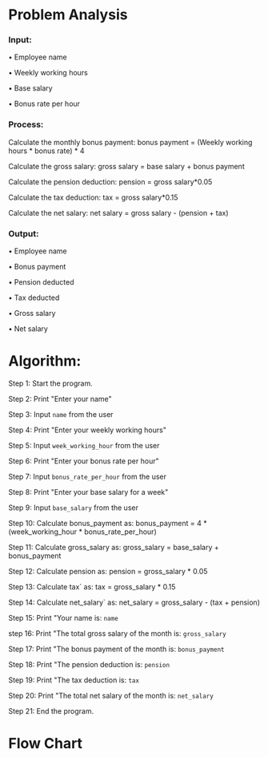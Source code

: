 # Problem Analysis

### Input:
• Employee name

• Weekly working hours

• Base salary

• Bonus rate per hour

### Process:

Calculate the monthly bonus payment: bonus payment = (Weekly working hours * bonus rate) * 4

Calculate the gross salary: gross salary = base salary + bonus payment

Calculate the pension deduction: pension = gross salary*0.05

Calculate the tax deduction: tax = gross salary*0.15

Calculate the net salary: net salary = gross salary - (pension + tax)

### Output:

• Employee name

• Bonus payment

• Pension deducted

• Tax deducted

• Gross salary

• Net salary

# Algorithm:

Step 1: Start the program.

Step 2: Print "Enter your name"

Step 3: Input `name` from the user

Step 4: Print "Enter your weekly working hours"

Step 5: Input `week_working_hour` from the user

Step 6: Print "Enter your bonus rate per hour"

Step 7: Input `bonus_rate_per_hour` from the user

Step 8: Print "Enter your base salary for a week"

Step 9: Input `base_salary` from the user

Step 10: Calculate bonus_payment as: bonus_payment = 4 * (week_working_hour * bonus_rate_per_hour)

Step 11: Calculate gross_salary as: gross_salary = base_salary + bonus_payment

Step 12: Calculate pension as: pension = gross_salary * 0.05

Step 13: Calculate tax` as: tax = gross_salary * 0.15

Step 14: Calculate net_salary` as: net_salary = gross_salary - (tax + pension)

Step 15: Print "Your name is:  `name`

step 16: Print "The total gross salary of the month is:  `gross_salary`

Step 17: Print "The bonus payment of the month is:  `bonus_payment`

Step 18: Print "The pension deduction is:  `pension`

Step 19: Print "The tax deduction is: `tax`

Step 20: Print "The total net salary of the month is: `net_salary`

Step 21: End the program.

# Flow Chart
